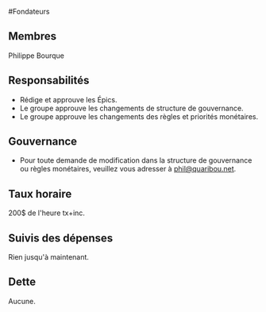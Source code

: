 #Fondateurs 

## Membres 
Philippe Bourque 

## Responsabilités 
- Rédige et approuve les Épics.
- Le groupe approuve les changements de structure de gouvernance.
- Le groupe approuve les changements des règles et priorités monétaires.

## Gouvernance 
- Pour toute demande de modification dans la structure de gouvernance ou règles monétaires, veuillez vous adresser à phil@quaribou.net.

## Taux horaire
200$ de l'heure tx+inc.

## Suivis des dépenses 
Rien jusqu'à maintenant.

## Dette
Aucune. 
